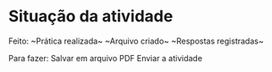 # Situação da atividade

Feito:
~Prática realizada~
~Arquivo criado~
~Respostas registradas~

Para fazer:
Salvar em arquivo PDF
Enviar a atividade
